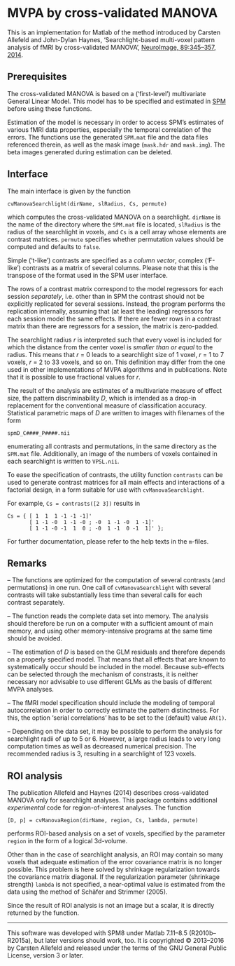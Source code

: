 # MVPA by cross-validated MANOVA

This is an implementation for Matlab of the method introduced by Carsten
Allefeld and John-Dylan Haynes, ‘Searchlight-based multi-voxel pattern
analysis of fMRI by cross-validated MANOVA’, [NeuroImage, 89:345–357,
2014](http://dx.doi.org/10.1016/j.neuroimage.2013.11.043).

## Prerequisites

The cross-validated MANOVA is based on a (‘first-level’) multivariate General
Linear Model. This model has to be specified and estimated in
[SPM](http://www.fil.ion.ucl.ac.uk/spm/) before using these functions.

Estimation of the model is necessary in order to access SPM’s estimates of
various fMRI data properties, especially the temporal correlation of the
errors. The functions use the generated `SPM.mat` file and the data files
referenced therein, as well as the mask image (`mask.hdr` and `mask.img`). The
beta images generated during estimation can be deleted.

## Interface

The main interface is given by the function

    cvManovaSearchlight(dirName, slRadius, Cs, permute)

which computes the cross-validated MANOVA on a searchlight. `dirName` is the
name of the directory where the `SPM.mat` file is located, `slRadius` is the
radius of the searchlight in voxels, and `Cs` is a cell array whose elements
are contrast matrices. `permute` specifies whether permutation values should
be computed and defaults to `false`.

Simple (‘t-like’) contrasts are specified as a *column vector*, complex
(‘F-like’) contrasts as a matrix of several columns. Please note that this is
the transpose of the format used in the SPM user interface.

The rows of a contrast matrix correspond to the model regressors for each
session *separately*, i.e. other than in SPM the contrast should not be
explicitly replicated for several sessions. Instead, the program performs the
replication internally, assuming that (at least the leading) regressors for
each session model the same effects. If there are fewer rows in a contrast
matrix than there are regressors for a session, the matrix is zero-padded.

The searchlight radius *r* is interpreted such that every voxel is included
for which the distance from the center voxel is *smaller than or equal* to the
radius. This means that *r* = 0 leads to a searchlight size of 1 voxel, *r* =
1 to 7 voxels, *r* = 2 to 33 voxels, and so on. This definition may differ
from the one used in other implementations of MVPA algorithms and in
publications. Note that it is possible to use fractional values for *r*.

The result of the analysis are estimates of a multivariate measure of effect
size, the pattern discriminability *D*, which is intended as a drop-in
replacement for the conventional measure of classification accuracy.
Statistical parametric maps of *D* are written to images with filenames of the
form

    spmD_C####_P####.nii

enumerating all contrasts and permutations, in the same directory as the
`SPM.mat` file. Additionally, an image of the numbers of voxels contained in
each searchlight is written to `VPSL.nii`.

To ease the specification of contrasts, the utility function `contrasts` can
be used to generate contrast matrices for all main effects and interactions of
a factorial design, in a form suitable for use with `cvManovaSearchlight`.

For example, `Cs = contrasts([2 3])` results in

    Cs = { [ 1  1  1 -1 -1 -1]'
           [ 1 -1 -0  1 -1 -0 ; -0  1 -1 -0  1 -1]'
           [ 1 -1 -0 -1  1  0 ; -0  1 -1  0 -1  1]' };

For further documentation, please refer to the help texts in the `m`-files.

## Remarks

– The functions are optimized for the computation of several contrasts (and
permutations) in one run. One call of `cvManovaSearchlight` with several
contrasts will take substantially less time than several calls for each
contrast separately.

– The function reads the complete data set into memory. The analysis should
therefore be run on a computer with a sufficient amount of main memory, and
using other memory-intensive programs at the same time should be avoided.

– The estimation of *D* is based on the GLM residuals and therefore depends on
a properly specified model. That means that all effects that are known to
systematically occur should be included in the model. Because sub-effects can
be selected through the mechanism of constrasts, it is neither necessary nor
advisable to use different GLMs as the basis of different MVPA analyses.

– The fMRI model specification should include the modeling of temporal
autocorrelation in order to correctly estimate the pattern distinctness. For
this, the option ‘serial correlations’ has to be set to the (default) value
`AR(1)`.

– Depending on the data set, it may be possible to perform the analysis for
searchlight radii of up to 5 or 6. However, a large radius leads to very long
computation times as well as decreased numerical precision. The recommended
radius is 3, resulting in a searchlight of 123 voxels.

## ROI analysis

The publication Allefeld and Haynes (2014) describes cross-validated MANOVA
only for searchlight analyses. This package contains additional *experimental*
code for region-of-interest analyses. The function

    [D, p] = cvManovaRegion(dirName, region, Cs, lambda, permute)

performs ROI-based analysis on a set of voxels, specified by the parameter
`region` in the form of a logical 3d-volume.

Other than in the case of searchlight analysis, an ROI may contain so many
voxels that adequate estimation of the error covariance matrix is no longer
possible. This problem is here solved by shrinkage regularization towards the
covariance matrix diagonal. If the regularization parameter (shrinkage
strength) `lambda` is not specified, a near-optimal value is estimated from
the data using the method of Schäfer and Strimmer (2005).

Since the result of ROI analysis is not an image but a scalar, it is directly
returned by the function.

------------------------------------------------------------------------------

This software was developed with SPM8 under Matlab 7.11–8.5 (R2010b–R2015a),
but later versions should work, too. It is copyrighted © 2013–2016 by Carsten
Allefeld and released under the terms of the GNU General Public License,
version 3 or later.
